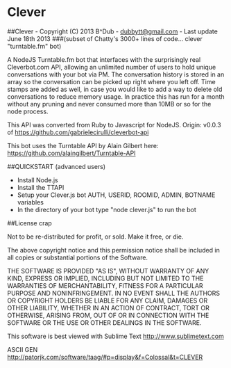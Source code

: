Clever
======

##Clever - Copyright (C) 2013 B^Dub - dubbytt@gmail.com - Last update June 18th 2013
###(subset of Chatty's 3000+ lines of code... clever "turntable.fm" bot)

A NodeJS Turntable.fm bot that interfaces with the surprisingly real
Cleverbot.com API, allowing an unlimited number of users to hold
unique conversations with your bot via PM.  The conversation history
is stored in an array so the conversation can be picked up right 
where you left off.  Time stamps are added as well, in case you would
like to add a way to delete old conversations to reduce memory usage.
In practice this has run for a month without any pruning and never 
consumed more than 10MB or so for the node process.

This API was converted from Ruby to Javascript for NodeJS.
Origin: v0.0.3 of https://github.com/gabrielecirulli/cleverbot-api

This bot uses the Turntable API by Alain Gilbert here:
https://github.com/alaingilbert/Turntable-API

##QUICKSTART (advanced users)
* Install Node.js
* Install the TTAPI
* Setup your Clever.js bot AUTH, USERID, ROOMID, ADMIN, BOTNAME variables
* In the directory of your bot type "node clever.js" to run the bot


##License crap

Not to be re-distributed for profit, or sold. Make it free, or die.

The above copyright notice and this permission notice shall be included in
all copies or substantial portions of the Software.

THE SOFTWARE IS PROVIDED "AS IS", WITHOUT WARRANTY OF ANY KIND, EXPRESS OR
IMPLIED, INCLUDING BUT NOT LIMITED TO THE WARRANTIES OF MERCHANTABILITY,
FITNESS FOR A PARTICULAR PURPOSE AND NONINFRINGEMENT. IN NO EVENT SHALL THE
AUTHORS OR COPYRIGHT HOLDERS BE LIABLE FOR ANY CLAIM, DAMAGES OR OTHER
LIABILITY, WHETHER IN AN ACTION OF CONTRACT, TORT OR OTHERWISE, ARISING
FROM, OUT OF OR IN CONNECTION WITH THE SOFTWARE OR THE USE OR OTHER DEALINGS
IN THE SOFTWARE.

This software is best viewed with Sublime Text http://www.sublimetext.com

ASCII GEN http://patorjk.com/software/taag/#p=display&f=Colossal&t=CLEVER
